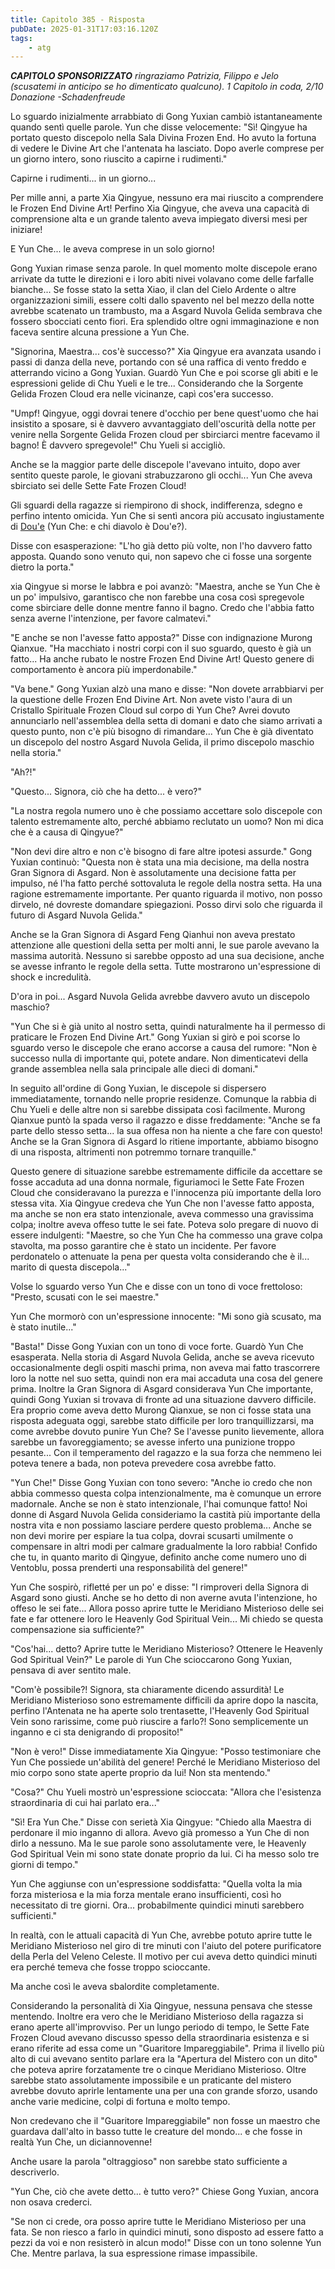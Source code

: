 ```yaml
---
title: Capitolo 385 - Risposta
pubDate: 2025-01-31T17:03:16.120Z
tags:
    - atg
---
```



<em><strong>CAPITOLO SPONSORIZZATO</strong> ringraziamo Patrizia, Filippo e Jelo (scusatemi in anticipo se ho dimenticato qualcuno).
1 Capitolo in coda, 2/10 Donazione
-Schadenfreude</em>


Lo sguardo inizialmente arrabbiato di Gong Yuxian cambiò istantaneamente quando sentì quelle parole. Yun che disse velocemente: "Sì! Qingyue ha portato questo discepolo nella Sala Divina Frozen End. Ho avuto la fortuna di vedere le Divine Art che l'antenata ha lasciato. Dopo averle comprese per un giorno intero, sono riuscito a capirne i rudimenti."


Capirne i rudimenti... in un giorno...


Per mille anni, a parte Xia Qingyue, nessuno era mai riuscito a comprendere le Frozen End Divine Art! Perfino Xia Qingyue, che aveva una capacità di comprensione alta e un grande talento aveva impiegato diversi mesi per iniziare!


E Yun Che... le aveva comprese in un solo giorno!


Gong Yuxian rimase senza parole. In quel momento molte discepole erano arrivate da tutte le direzioni e i loro abiti nivei volavano come delle farfalle bianche... Se fosse stato la setta Xiao, il clan del Cielo Ardente o altre organizzazioni simili, essere colti dallo spavento nel bel mezzo della notte avrebbe scatenato un trambusto, ma a Asgard Nuvola Gelida sembrava che fossero sbocciati cento fiori. Era splendido oltre ogni immaginazione e non faceva sentire alcuna pressione a Yun Che.


"Signorina, Maestra... cos'è successo?" Xia Qingyue era avanzata usando i passi di danza della neve, portando con sé una raffica di vento freddo e atterrando vicino a Gong Yuxian. Guardò Yun Che e poi scorse gli abiti e le espressioni gelide di Chu Yueli e le tre...
Considerando che la Sorgente Gelida Frozen Cloud era nelle vicinanze, capì cos'era successo.


"Umpf! Qingyue, oggi dovrai tenere d'occhio per bene quest'uomo che hai insistito a sposare, si è davvero avvantaggiato dell'oscurità della notte per venire nella Sorgente Gelida Frozen cloud per sbirciarci mentre facevamo il bagno! È davvero spregevole!" Chu Yueli si accigliò.


Anche se la maggior parte delle discepole l'avevano intuito, dopo aver sentito queste parole, le giovani strabuzzarono gli occhi... Yun Che aveva sbirciato sei delle Sette Fate Frozen Cloud!


Gli sguardi della ragazze si riempirono di shock, indifferenza, sdegno e perfino intento omicida. Yun Che si sentì ancora più accusato ingiustamente di <a href="https://it.wikipedia.org/wiki/D%C3%B2u_%C3%89_Yu%C4%81n" target="_blank" rel="noopener">Dou'e</a> (Yun Che: e chi diavolo è Dou'e?).


Disse con esasperazione: "L'ho già detto più volte, non l'ho davvero fatto apposta. Quando sono venuto qui, non sapevo che ci fosse una sorgente dietro la porta."


xia Qingyue si morse le labbra e poi avanzò: "Maestra, anche se Yun Che è un po' impulsivo, garantisco che non farebbe una cosa così spregevole come sbirciare delle donne mentre fanno il bagno. Credo che l'abbia fatto senza averne l'intenzione, per favore calmatevi."


"E anche se non l'avesse fatto apposta?" Disse con indignazione Murong Qianxue. "Ha macchiato i nostri corpi con il suo sguardo, questo è già un fatto... Ha anche rubato le nostre Frozen End Divine Art! Questo genere di comportamento è ancora più imperdonabile."


"Va bene." Gong Yuxian alzò una mano e disse: "Non dovete arrabbiarvi per la questione delle Frozen End Divine Art. Non avete visto l'aura di un Cristallo Spirituale Frozen Cloud sul corpo di Yun Che? Avrei dovuto annunciarlo nell'assemblea della setta di domani e dato che siamo arrivati a questo punto, non c'è più bisogno di rimandare... Yun Che è già diventato un discepolo del nostro Asgard Nuvola Gelida, il primo discepolo maschio nella storia."


"Ah?!"


"Questo... Signora, ciò che ha detto... è vero?"


"La nostra regola numero uno è che possiamo accettare solo discepole con talento estremamente alto, perché abbiamo reclutato un uomo? Non mi dica che è a causa di Qingyue?"


"Non devi dire altro e non c'è bisogno di fare altre ipotesi assurde." Gong Yuxian continuò: "Questa non è stata una mia decisione, ma della nostra Gran Signora di Asgard. Non è assolutamente una decisione fatta per impulso, né l'ha fatto perché sottovaluta le regole della nostra setta. Ha una ragione estremamente importante. Per quanto riguarda il motivo, non posso dirvelo, né dovreste domandare spiegazioni. Posso dirvi solo che riguarda il futuro di Asgard Nuvola Gelida."


Anche se la Gran Signora di Asgard Feng Qianhui non aveva prestato attenzione alle questioni della setta per molti anni, le sue parole avevano la massima autorità. Nessuno si sarebbe opposto ad una sua decisione, anche se avesse infranto le regole della setta. Tutte mostrarono un'espressione di shock e incredulità.


D'ora in poi... Asgard Nuvola Gelida avrebbe davvero avuto un discepolo maschio?


"Yun Che si è già unito al nostro setta, quindi naturalmente ha il permesso di praticare le Frozen End Divine Art." Gong Yuxian si girò e poi scorse lo sguardo verso le discepole che erano accorse a causa del rumore: "Non è successo nulla di importante qui, potete andare. Non dimenticatevi della grande assemblea nella sala principale alle dieci di domani."


In seguito all'ordine di Gong Yuxian, le discepole si dispersero immediatamente, tornando nelle proprie residenze. Comunque la rabbia di Chu Yueli e delle altre non si sarebbe dissipata così facilmente.
Murong Qianxue puntò la spada verso il ragazzo e disse freddamente: "Anche se fa parte dello stesso setta... la sua offesa non ha niente a che fare con questo! Anche se la Gran Signora di Asgard lo ritiene importante, abbiamo bisogno di una risposta, altrimenti non potremmo tornare tranquille."


Questo genere di situazione sarebbe estremamente difficile da accettare se fosse accaduta ad una donna normale, figuriamoci le Sette Fate Frozen Cloud che consideravano la purezza e l'innocenza più importante della loro stessa vita. Xia Qingyue credeva che Yun Che non l'avesse fatto apposta, ma anche se non era stato intenzionale, aveva commesso una gravissima colpa; inoltre aveva offeso tutte le sei fate. Poteva solo pregare di nuovo di essere indulgenti: "Maestre, so che Yun Che ha commesso una grave colpa stavolta, ma posso garantire che è stato un incidente. Per favore perdonatelo o attenuate la pena per questa volta considerando che è il... marito di questa discepola..."


Volse lo sguardo verso Yun Che e disse con un tono di voce frettoloso: "Presto, scusati con le sei maestre."


Yun Che mormorò con un'espressione innocente: "Mi sono già scusato, ma è stato inutile..."


"Basta!" Disse Gong Yuxian con un tono di voce forte. Guardò Yun Che esasperata.
Nella storia di Asgard Nuvola Gelida, anche se aveva ricevuto occasionalmente degli ospiti maschi prima, non aveva mai fatto trascorrere loro la notte nel suo setta, quindi non era mai accaduta una cosa del genere prima. Inoltre la Gran Signora di Asgard considerava Yun Che importante, quindi Gong Yuxian si trovava di fronte ad una situazione davvero difficile. Era proprio come aveva detto Murong Qianxue, se non ci fosse stata una risposta adeguata oggi, sarebbe stato difficile per loro tranquillizzarsi, ma come avrebbe dovuto punire Yun Che? Se l'avesse punito lievemente, allora sarebbe un favoreggiamento; se avesse inferto una punizione troppo pesante... Con il temperamento del ragazzo e la sua forza che nemmeno lei poteva tenere a bada, non poteva prevedere cosa avrebbe fatto.


"Yun Che!" Disse Gong Yuxian con tono severo: "Anche io credo che non abbia commesso questa colpa intenzionalmente, ma è comunque un errore madornale. Anche se non è stato intenzionale, l'hai comunque fatto! Noi donne di Asgard Nuvola Gelida consideriamo la castità più importante della nostra vita e non possiamo lasciare perdere questo problema... Anche se non devi morire per espiare la tua colpa, dovrai scusarti umilmente o compensare in altri modi per calmare gradualmente la loro rabbia! Confido che tu, in quanto marito di Qingyue, definito anche come numero uno di Ventoblu, possa prenderti una responsabilità del genere!"


Yun Che sospirò, rifletté per un po' e disse: "I rimproveri della Signora di Asgard sono giusti. Anche se ho detto di non averne avuta l'intenzione, ho offeso le sei fate... Allora posso aprire tutte le Meridiano Misterioso delle sei fate e far ottenere loro le Heavenly God Spiritual Vein... Mi chiedo se questa compensazione sia sufficiente?"


"Cos'hai... detto? Aprire tutte le Meridiano Misterioso? Ottenere le Heavenly God Spiritual Vein?" Le parole di Yun Che scioccarono Gong Yuxian, pensava di aver sentito male.


"Com'è possibile?! Signora, sta chiaramente dicendo assurdità! Le Meridiano Misterioso sono estremamente difficili da aprire dopo la nascita, perfino l'Antenata ne ha aperte solo trentasette, l'Heavenly God Spiritual Vein sono rarissime, come può riuscire a farlo?! Sono semplicemente un inganno e ci sta denigrando di proposito!"


"Non è vero!" Disse immediatamente Xia Qingyue: "Posso testimoniare che Yun Che possiede un'abilità del genere! Perché le Meridiano Misterioso del mio corpo sono state aperte proprio da lui! Non sta mentendo."


"Cosa?" Chu Yueli mostrò un'espressione scioccata: "Allora che l'esistenza straordinaria di cui hai parlato era..."


"Sì! Era Yun Che." Disse con serietà Xia Qingyue: "Chiedo alla Maestra di perdonare il mio inganno di allora. Avevo già promesso a Yun Che di non dirlo a nessuno. Ma le sue parole sono assolutamente vere, le Heavenly God Spiritual Vein mi sono state donate proprio da lui. Ci ha messo solo tre giorni di tempo."


Yun Che aggiunse con un'espressione soddisfatta: "Quella volta la mia forza misteriosa e la mia forza mentale erano insufficienti, così ho necessitato di tre giorni. Ora... probabilmente quindici minuti sarebbero sufficienti."


In realtà, con le attuali capacità di Yun Che, avrebbe potuto aprire tutte le Meridiano Misterioso nel giro di tre minuti con l'aiuto del potere purificatore della Perla del Veleno Celeste. Il motivo per cui aveva detto quindici minuti era perché temeva che fosse troppo scioccante.


Ma anche così le aveva sbalordite completamente.


Considerando la personalità di Xia Qingyue, nessuna pensava che stesse mentendo. Inoltre era vero che le Meridiano Misterioso della ragazza si erano aperte all'improvviso. Per un lungo periodo di tempo, le Sette Fate Frozen Cloud avevano discusso spesso della straordinaria esistenza e si erano riferite ad essa come un "Guaritore Impareggiabile". Prima il livello più alto di cui avevano sentito parlare era la "Apertura del Mistero con un dito" che poteva aprire forzatamente tre o cinque Meridiano Misterioso. Oltre sarebbe stato assolutamente impossibile e un praticante del mistero avrebbe dovuto aprirle lentamente una per una con grande sforzo, usando anche varie medicine, colpi di fortuna e molto tempo.


Non credevano che il "Guaritore Impareggiabile" non fosse un maestro che guardava dall'alto in basso tutte le creature del mondo... e che fosse in realtà Yun Che, un diciannovenne!


Anche usare la parola "oltraggioso" non sarebbe stato sufficiente a descriverlo.


"Yun Che, ciò che avete detto... è tutto vero?" Chiese Gong Yuxian, ancora non osava crederci.


"Se non ci crede, ora posso aprire tutte le Meridiano Misterioso per una fata. Se non riesco a farlo in quindici minuti, sono disposto ad essere fatto a pezzi da voi e non resisterò in alcun modo!" Disse con un tono solenne Yun Che. Mentre parlava, la sua espressione rimase impassibile.
                                


                                




